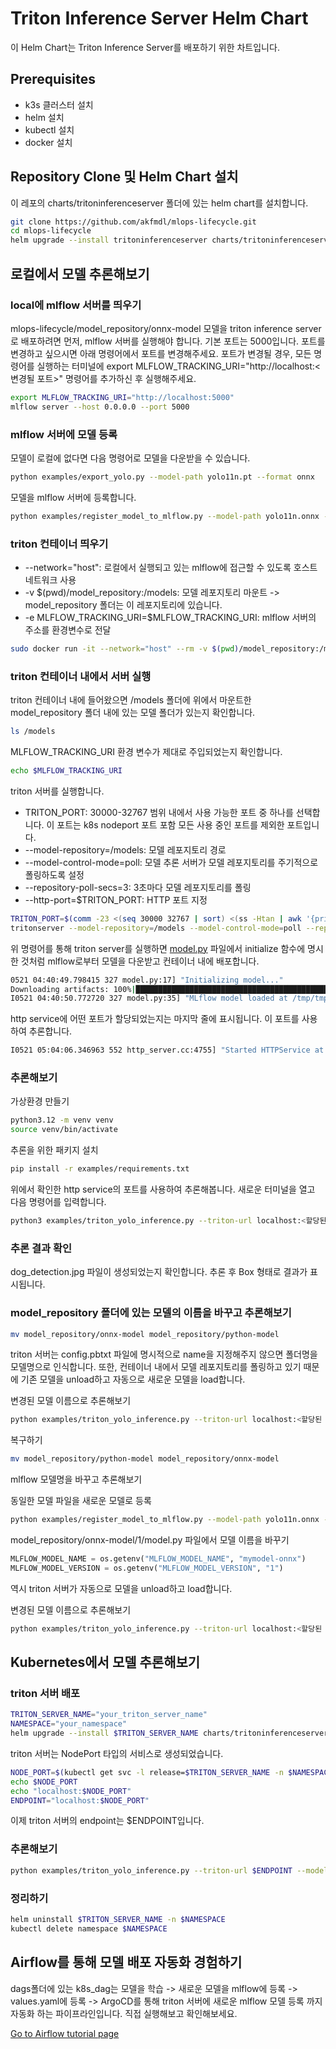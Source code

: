 # Triton Inference Server Helm Chart
이 Helm Chart는 Triton Inference Server를 배포하기 위한 차트입니다.

## Prerequisites
- k3s 클러스터 설치
- helm 설치
- kubectl 설치
- docker 설치

## Repository Clone 및 Helm Chart 설치
이 레포의 charts/tritoninferenceserver 폴더에 있는 helm chart를 설치합니다.

```bash
git clone https://github.com/akfmdl/mlops-lifecycle.git
cd mlops-lifecycle
helm upgrade --install tritoninferenceserver charts/tritoninferenceserver --namespace mlops-platform --create-namespace
```

## 로컬에서 모델 추론해보기

### local에 mlflow 서버를 띄우기

mlops-lifecycle/model_repository/onnx-model 모델을 triton inference server로 배포하려면 먼저, mlflow 서버를 실행해야 합니다. 기본 포트는 5000입니다. 포트를 변경하고 싶으시면 아래 명령어에서 포트를 변경해주세요.
포트가 변경될 경우, 모든 명령어를 실행하는 터미널에 export MLFLOW_TRACKING_URI="http://localhost:<변경될 포트>" 명령어를 추가하신 후 실행해주세요.

```bash
export MLFLOW_TRACKING_URI="http://localhost:5000"
mlflow server --host 0.0.0.0 --port 5000
```

### mlflow 서버에 모델 등록

모델이 로컬에 없다면 다음 명령어로 모델을 다운받을 수 있습니다.

```bash
python examples/export_yolo.py --model-path yolo11n.pt --format onnx
```

모델을 mlflow 서버에 등록합니다.

```bash
python examples/register_model_to_mlflow.py --model-path yolo11n.onnx --model-name yolo11n-onnx
```

### triton 컨테이너 띄우기

* --network="host": 로컬에서 실행되고 있는 mlflow에 접근할 수 있도록 호스트 네트워크 사용   
* -v $(pwd)/model_repository:/models: 모델 레포지토리 마운트 -> model_repository 폴더는 이 레포지토리에 있습니다.
* -e MLFLOW_TRACKING_URI=$MLFLOW_TRACKING_URI: mlflow 서버의 주소를 환경변수로 전달
```bash
sudo docker run -it --network="host" --rm -v $(pwd)/model_repository:/models -e MLFLOW_TRACKING_URI=$MLFLOW_TRACKING_URI goranidocker/tritonserver:python-v1
```

### triton 컨테이너 내에서 서버 실행

triton 컨테이너 내에 들어왔으면 /models 폴더에 위에서 마운트한 model_repository 폴더 내에 있는 모델 폴더가 있는지 확인합니다.

```bash
ls /models
```

MLFLOW_TRACKING_URI 환경 변수가 제대로 주입되었는지 확인합니다.

```bash
echo $MLFLOW_TRACKING_URI
```

triton 서버를 실행합니다.

* TRITON_PORT: 30000-32767 범위 내에서 사용 가능한 포트 중 하나를 선택합니다. 이 포트는 k8s nodeport 포트 포함 모든 사용 중인 포트를 제외한 포트입니다.
* --model-repository=/models: 모델 레포지토리 경로
* --model-control-mode=poll: 모델 추론 서버가 모델 레포지토리를 주기적으로 폴링하도록 설정
* --repository-poll-secs=3: 3초마다 모델 레포지토리를 폴링
* --http-port=$TRITON_PORT: HTTP 포트 지정

```bash
TRITON_PORT=$(comm -23 <(seq 30000 32767 | sort) <(ss -Htan | awk '{print $4}' | cut -d':' -f2 | sort -u; kubectl get svc -A -o jsonpath='{.items[*].spec.ports[*].nodePort}' 2>/dev/null | tr ' ' '\n' | sort -u) | head -n 1)
tritonserver --model-repository=/models --model-control-mode=poll --repository-poll-secs=3 --http-port=$TRITON_PORT
```

위 명령어를 통해 triton server를 실행하면 [model.py](../../model_repository/onnx-model/1/model.py) 파일에서 initialize 함수에 명시한 것처럼 mlflow로부터 모델을 다운받고 컨테이너 내에 배포합니다.

```bash
0521 04:40:49.798415 327 model.py:17] "Initializing model..."
Downloading artifacts: 100%|█████████████████████████████████████████████████| 1/1 [00:00<00:00,  1.21it/s]
I0521 04:40:50.772720 327 model.py:35] "MLflow model loaded at /tmp/tmpzjugf7mi/best.onnx"
```

http service에 어떤 포트가 할당되었는지는 마지막 줄에 표시됩니다. 이 포트를 사용하여 추론합니다.

```bash
I0521 05:04:06.346963 552 http_server.cc:4755] "Started HTTPService at 0.0.0.0:<할당된 포트>"
```

### 추론해보기

가상환경 만들기

```bash
python3.12 -m venv venv
source venv/bin/activate
```

추론을 위한 패키지 설치

```bash
pip install -r examples/requirements.txt
```

위에서 확인한 http service의 포트를 사용하여 추론해봅니다. 새로운 터미널을 열고 다음 명령어를 입력합니다.

```bash
python3 examples/triton_yolo_inference.py --triton-url localhost:<할당된 포트> --model-name onnx-model --image-path examples/dog.jpg
```

### 추론 결과 확인

dog_detection.jpg 파일이 생성되었는지 확인합니다. 추론 후 Box 형태로 결과가 표시됩니다.

### model_repository 폴더에 있는 모델의 이름을 바꾸고 추론해보기

```bash
mv model_repository/onnx-model model_repository/python-model
```

triton 서버는 config.pbtxt 파일에 명시적으로 name을 지정해주지 않으면 폴더명을 모델명으로 인식합니다. 또한, 컨테이너 내에서 모델 레포지토리를 폴링하고 있기 때문에 기존 모델을 unload하고 자동으로 새로운 모델을 load합니다.

변경된 모델 이름으로 추론해보기

```bash
python examples/triton_yolo_inference.py --triton-url localhost:<할당된 포트> --model-name python-model --image-path examples/dog.jpg
```

복구하기

```bash
mv model_repository/python-model model_repository/onnx-model
```

mlflow 모델명을 바꾸고 추론해보기

동일한 모델 파일을 새로운 모델로 등록

```bash
python examples/register_model_to_mlflow.py --model-path yolo11n.onnx --model-name mymodel-onnx
```

model_repository/onnx-model/1/model.py 파일에서 모델 이름을 바꾸기

```python
MLFLOW_MODEL_NAME = os.getenv("MLFLOW_MODEL_NAME", "mymodel-onnx")
MLFLOW_MODEL_VERSION = os.getenv("MLFLOW_MODEL_VERSION", "1")
```

역시 triton 서버가 자동으로 모델을 unload하고 load합니다.

변경된 모델 이름으로 추론해보기

```bash
python examples/triton_yolo_inference.py --triton-url localhost:<할당된 포트> --model-name onnx-model --image-path examples/dog.jpg
```

## Kubernetes에서 모델 추론해보기

### triton 서버 배포

```bash
TRITON_SERVER_NAME="your_triton_server_name"
NAMESPACE="your_namespace"
helm upgrade --install $TRITON_SERVER_NAME charts/tritoninferenceserver --namespace $NAMESPACE --create-namespace
```

triton 서버는 NodePort 타입의 서비스로 생성되었습니다.

```bash
NODE_PORT=$(kubectl get svc -l release=$TRITON_SERVER_NAME -n $NAMESPACE -o jsonpath='{.items[0].spec.ports[0].nodePort}')
echo $NODE_PORT
echo "localhost:$NODE_PORT"
ENDPOINT="localhost:$NODE_PORT"
```
이제 triton 서버의 endpoint는 $ENDPOINT입니다.

### 추론해보기

```bash
python examples/triton_yolo_inference.py --triton-url $ENDPOINT --model-name onnx-model --image-path examples/dog.jpg
```

### 정리하기

```bash
helm uninstall $TRITON_SERVER_NAME -n $NAMESPACE
kubectl delete namespace $NAMESPACE
```

## Airflow를 통해 모델 배포 자동화 경험하기

dags폴더에 있는 k8s_dag는 모델을 학습 -> 새로운 모델을 mlflow에 등록 -> values.yaml에 등록 -> ArgoCD를 통해 triton 서버에 새로운 mlflow 모델 등록 까지 자동화 하는 파이프라인입니다. 직접 실행해보고 확인해보세요.

[Go to Airflow tutorial page](../../dags/README.md)
